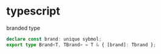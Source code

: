 # typescript


branded type

```typescript
declare const brand: unique sybmol;
export type Brand<T, TBrand> = T & { [brand]: Tbrand };
```
